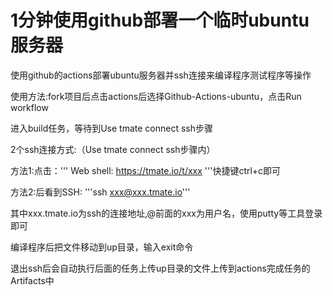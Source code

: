 # 1分钟使用github部署一个临时ubuntu服务器

使用github的actions部署ubuntu服务器并ssh连接来编译程序测试程序等操作

使用方法:fork项目后点击actions后选择Github-Actions-ubuntu，点击Run workflow

进入build任务，等待到Use tmate connect ssh步骤

2个ssh连接方式:（Use tmate connect ssh步骤内）

方法1:点击：''' Web shell: https://tmate.io/t/xxx '''快捷键ctrl+c即可


方法2:后看到SSH: '''ssh xxx@xxx.tmate.io'''

其中xxx.tmate.io为ssh的连接地址,@前面的xxx为用户名，使用putty等工具登录即可

编译程序后把文件移动到up目录，输入exit命令

退出ssh后会自动执行后面的任务上传up目录的文件上传到actions完成任务的Artifacts中
